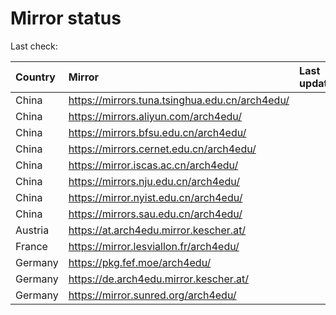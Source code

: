 <script src="./time.js"></script>
# Mirror status
Last check: <script type="text/javascript">localize(1707189514.376205);</script>

|Country|Mirror|Last update|
|:------|:-----|:----------|
|China|https://mirrors.tuna.tsinghua.edu.cn/arch4edu/|<script type="text/javascript">localize(1707158212);</script>|
|China|https://mirrors.aliyun.com/arch4edu/|<script type="text/javascript">localize(1707158212);</script>|
|China|https://mirrors.bfsu.edu.cn/arch4edu/|<script type="text/javascript">localize(1707158212);</script>|
|China|https://mirrors.cernet.edu.cn/arch4edu/|<script type="text/javascript">localize(1707158212);</script>|
|China|https://mirror.iscas.ac.cn/arch4edu/|<script type="text/javascript">localize(1707158212);</script>|
|China|https://mirrors.nju.edu.cn/arch4edu/|<script type="text/javascript">localize(1707158212);</script>|
|China|https://mirror.nyist.edu.cn/arch4edu/|<script type="text/javascript">localize(1707158212);</script>|
|China|https://mirrors.sau.edu.cn/arch4edu/|<script type="text/javascript">localize(1707158212);</script>|
|Austria|https://at.arch4edu.mirror.kescher.at/|<script type="text/javascript">localize(1707158212);</script>|
|France|https://mirror.lesviallon.fr/arch4edu/|<script type="text/javascript">localize(1707158212);</script>|
|Germany|https://pkg.fef.moe/arch4edu/|<script type="text/javascript">localize(1707158212);</script>|
|Germany|https://de.arch4edu.mirror.kescher.at/|<script type="text/javascript">localize(1707158212);</script>|
|Germany|https://mirror.sunred.org/arch4edu/|<script type="text/javascript">localize(1707158212);</script>|

<script src="./tablefilter/tablefilter.js"></script>
<script src="./table.js"></script>